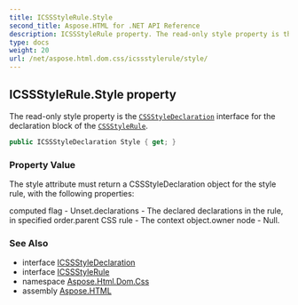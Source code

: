 ```yaml
---
title: ICSSStyleRule.Style
second_title: Aspose.HTML for .NET API Reference
description: ICSSStyleRule property. The read-only style property is the CSSStyleDeclaration interface for the declaration block of the CSSStyleRule
type: docs
weight: 20
url: /net/aspose.html.dom.css/icssstylerule/style/
---
```

## ICSSStyleRule.Style property

The read-only style property is the [`CSSStyleDeclaration`](../../icssstyledeclaration/) interface for the declaration block of the [`CSSStyleRule`](../).

```csharp
public ICSSStyleDeclaration Style { get; }
```

### Property Value

The style attribute must return a CSSStyleDeclaration object for the style rule, with the following properties:

computed flag - Unset.declarations - The declared declarations in the rule, in specified order.parent CSS rule - The context object.owner node - Null.

### See Also

* interface [ICSSStyleDeclaration](../../icssstyledeclaration/)
* interface [ICSSStyleRule](../)
* namespace [Aspose.Html.Dom.Css](../../../aspose.html.dom.css/)
* assembly [Aspose.HTML](../../../)
